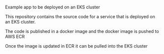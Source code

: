 Example app to be deployed on an EKS cluster


This repository contains the source code for a service that is deployed on an EKS cluster.

The code is published in a docker image and the docker image is pushed to AWS ECR

Once the image is updated in ECR it can be pulled into the EKS cluster 